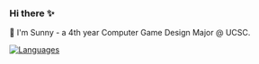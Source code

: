 ### Hi there :sparkles:

🌱 I'm Sunny - a 4th year Computer Game Design Major @ UCSC. 


[![Languages](https://skillicons.dev/icons?i=ts,js,html,css,py,cpp,c)](https://skillicons.dev)  

